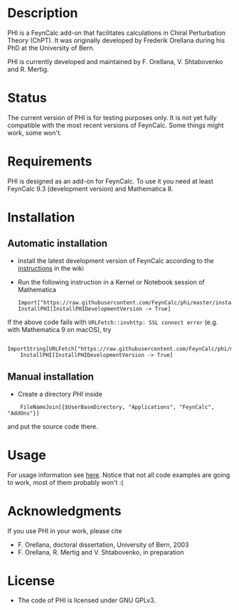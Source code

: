 # Description

PHI is a FeynCalc add-on that facilitates calculations in Chiral Perturbation Theory (ChPT).
It was originally developed by Frederik Orellana during his PhD at the University of Bern.

PHI is currently developed and maintained by F. Orellana, V. Shtabovenko and R. Mertig.

# Status

The current version of PHI is for testing purposes only. It is not yet fully compatible with the most recent versions of FeynCalc. Some things might work, some won't.

# Requirements

PHI is designed as an add-on for FeynCalc. To use it you need at least FeynCalc 9.3 (development version) and Mathematica 8.

# Installation

## Automatic installation

* Install the latest development version of FeynCalc according to the [instructions](https://github.com/FeynCalc/feyncalc/wiki/Installation#dev_automatic_installation) in the wiki

* Run the following instruction in a Kernel or Notebook session of Mathematica

	```
	Import["https://raw.githubusercontent.com/FeynCalc/phi/master/install.m"]
	InstallPHI[InstallPHIDevelopmentVersion -> True]
	```

If the above code fails with `URLFetch::invhttp: SSL connect error` (e.g. with Mathematica 9 on macOS), try


```
	ImportString[URLFetch["https://raw.githubusercontent.com/FeynCalc/phi/master/install.m"]]
	InstallPHI[InstallPHIDevelopmentVersion -> True]
```

## Manual installation


* Create a directory _PHI_ inside

```
	FileNameJoin[{$UserBaseDirectory, "Applications", "FeynCalc", "AddOns"}]
```

and put the source code there.

# Usage

For usage information see [here](http://frederik.orellana.dk/wp-content/files/phi_examples_html).
Notice that not all code examples are going to work, most of them probably won't :(

# Acknowledgments

If you use PHI in your work, please cite

* F. Orellana, doctoral dissertation, University of Bern, 2003
* F. Orellana, R. Mertig and V. Shtabovenko, in preparation

# License

* The code of PHI is licensed under GNU GPLv3.
